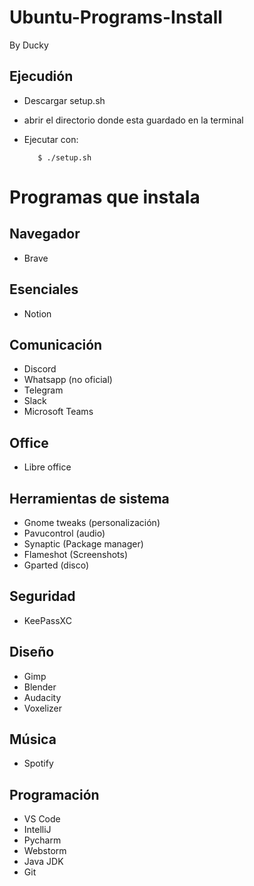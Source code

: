 # Ubuntu-Programs-Install

By Ducky

## Ejecudión

- Descargar setup.sh
- abrir el directorio donde esta guardado en la terminal
- Ejecutar con:

         $ ./setup.sh

# Programas que instala

## Navegador
- Brave

## Esenciales
- Notion

## Comunicación
- Discord
- Whatsapp (no oficial)
- Telegram
- Slack
- Microsoft Teams

## Office
- Libre office

## Herramientas de sistema
- Gnome tweaks (personalización)
- Pavucontrol (audio)
- Synaptic (Package manager)
- Flameshot (Screenshots)
- Gparted (disco)

## Seguridad
- KeePassXC

## Diseño
- Gimp
- Blender
- Audacity
- Voxelizer

## Música
- Spotify

## Programación
- VS Code
- IntelliJ
- Pycharm
- Webstorm
- Java JDK
- Git
